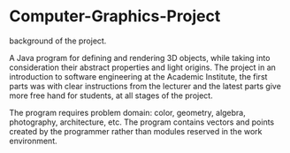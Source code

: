 # Computer-Graphics-Project

background of the project.

A Java program for defining and rendering 3D objects, while taking into consideration their abstract properties and light origins.
The project in an introduction to software engineering at the Academic Institute, the first parts was with clear
instructions from the lecturer and the latest parts give more free hand for students, at all stages of the project.
 
The program requires problem domain: color, geometry, algebra, photography, architecture, etc. 
The program contains vectors and points created by the programmer rather than modules reserved in the work environment.
